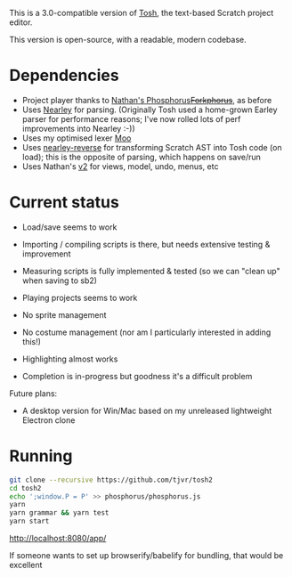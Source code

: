 
This is a 3.0-compatible version of [Tosh](http://tosh.tjvr.org/), the text-based Scratch project editor.

This version is open-source, with a readable, modern codebase.


Dependencies
============

* Project player thanks to [Nathan's Phosphorus](https://phosphorus.github.io/)~~[Forkphorus](https://forkphorus.github.io/)~~, as before
* Uses [Nearley](http://nearley.js.org/) for parsing. (Originally Tosh used a home-grown Earley parser for performance reasons; I've now rolled lots of perf improvements into Nearley :-))
* Uses my optimised lexer [Moo](https://github.com/no-context/moo)
* Uses [nearley-reverse](https://github.com/tjvr/nearley-reverse) for transforming Scratch AST into Tosh code (on load); this is the opposite of parsing, which happens on save/run
* Uses Nathan's [v2](https://github.com/nathan/v2) for views, model, undo, menus, etc


Current status
==============

* Load/save seems to work
* Importing / compiling scripts is there, but needs extensive testing & improvement
* Measuring scripts is fully implemented & tested (so we can "clean up" when saving to sb2) 
* Playing projects seems to work

* No sprite management
* No costume management (nor am I particularly interested in adding this!)
* Highlighting almost works
* Completion is in-progress but goodness it's a difficult problem

Future plans:

* A desktop version for Win/Mac based on my unreleased lightweight Electron clone


Running
=======

```sh
git clone --recursive https://github.com/tjvr/tosh2
cd tosh2
echo ';window.P = P' >> phosphorus/phosphorus.js
yarn
yarn grammar && yarn test
yarn start
```

<http://localhost:8080/app/>

If someone wants to set up browserify/babelify for bundling, that would be excellent

